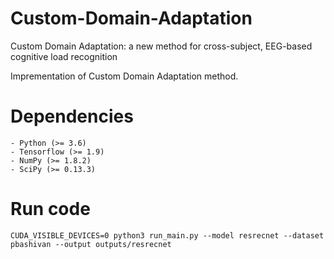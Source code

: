 # Custom-Domain-Adaptation
Custom Domain Adaptation: a new method for cross-subject, EEG-based cognitive load recognition

Imprementation of Custom Domain Adaptation method.

# Dependencies
	- Python (>= 3.6)
	- Tensorflow (>= 1.9)
	- NumPy (>= 1.8.2)
	- SciPy (>= 0.13.3)

# Run code

	CUDA_VISIBLE_DEVICES=0 python3 run_main.py --model resrecnet --dataset pbashivan --output outputs/resrecnet
